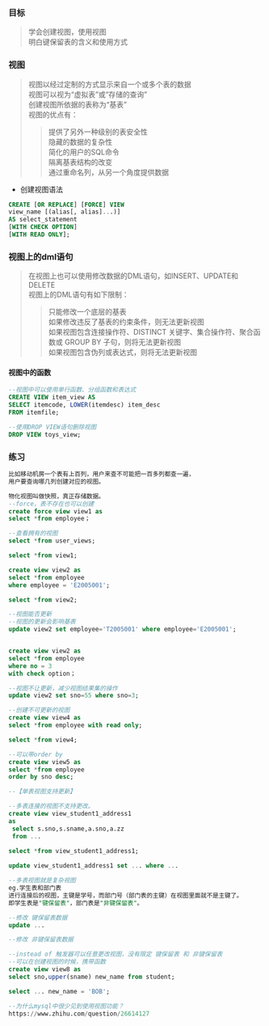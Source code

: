### 目标
>学会创建视图，使用视图  
明白键保留表的含义和使用方式

### 视图
>视图以经过定制的方式显示来自一个或多个表的数据  
视图可以视为“虚拟表”或“存储的查询”  
创建视图所依据的表称为“基表”  
视图的优点有：  
>>提供了另外一种级别的表安全性  
隐藏的数据的复杂性  
简化的用户的SQL命令  
隔离基表结构的改变  
通过重命名列，从另一个角度提供数据

- 创建视图语法
```SQL
CREATE [OR REPLACE] [FORCE] VIEW
view_name [(alias[, alias]...)] 
AS select_statement
[WITH CHECK OPTION]
[WITH READ ONLY];
```

### 视图上的dml语句
>在视图上也可以使用修改数据的DML语句，如INSERT、UPDATE和DELETE  
视图上的DML语句有如下限制：  
>>只能修改一个底层的基表  
如果修改违反了基表的约束条件，则无法更新视图  
如果视图包含连接操作符、DISTINCT 关键字、集合操作符、聚合函数或 GROUP BY 子句，则将无法更新视图  
如果视图包含伪列或表达式，则将无法更新视图

#### 视图中的函数
```SQL
--视图中可以使用单行函数、分组函数和表达式
CREATE VIEW item_view AS 
SELECT itemcode, LOWER(itemdesc) item_desc
FROM itemfile; 

--使用DROP VIEW语句删除视图
DROP VIEW toys_view;
```

### 练习
```SQL
比如移动机房一个表有上百列，用户来查不可能把一百多列都查一遍，
用户要查询哪几列创建对应的视图。

物化视图叫做快照，真正存储数据。
--force，表不存在也可以创建
create force view view1 as
select *from employee；

--查看拥有的视图
select *from user_views;

select *from view1;

create view view2 as
select *from employee 
where employee = 'E2005001';

select *from view2;

--视图能否更新
--视图的更新会影响基表
update view2 set employee='T2005001' where employee='E2005001';


create view view2 as
select *from employee
where no = 3
with check option；

--视图不让更新，减少视图结果集的操作
update view2 set sno=55 where sno=3;

--创建不可更新的视图
create view view4 as
select *from employee with read only;

select *from view4;

--可以带order by
create view view5 as
select *from employee
order by sno desc;

--【单表视图支持更新】

--多表连接的视图不支持更改。
create view view_student1_address1
as
 select s.sno,s.sname,a.sno,a.zz
 from ...
 
select *from view_student1_address1;

update view_student1_address1 set ... where ...

--多表视图就是复杂视图
eg.学生表和部门表
进行连接后的视图，主键是学号，而部门号（部门表的主键）在视图里面就不是主键了。
即学生表是"键保留表"，部门表是"非键保留表"。

--修改 键保留表数据
update ...

--修改 非键保留表数据

--instead of 触发器可以任意更改视图，没有限定 键保留表 和 非键保留表
--可以在创建视图的时候，携带函数
create view view8 as
select sno,upper(sname) new_name from student;

select ... new_name = 'BOB';

--为什么mysql中很少见到使用视图功能？
https://www.zhihu.com/question/26614127
```

